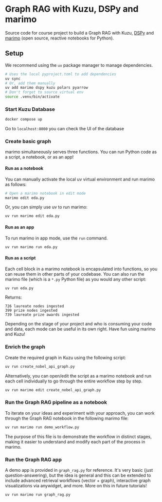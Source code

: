 # Graph RAG with Kuzu, DSPy and marimo

Source code for course project to build a Graph RAG with Kuzu, [DSPy](https://dspy.ai/) and [marimo](https://docs.marimo.io/) (open source, reactive notebooks for Python).

## Setup

We recommend using the `uv` package manager
to manage dependencies.

```bash
# Uses the local pyproject.toml to add dependencies
uv sync
# Or, add them manually
uv add marimo dspy kuzu polars pyarrow
# Don't forget to source virtual env
source .venv/bin/activate
```

### Start Kuzu Database
```bash
docker compose up
```
Go to `localhost:8000` you can check the UI of the database

### Create basic graph
marimo simultaneously serves three functions. You can run Python code as a script, a notebook, or as an app!

#### Run as a notebook

You can manually activate the local uv virtual environment and run marimo as follows:
```bash
# Open a marimo notebook in edit mode
marimo edit eda.py
```
Or, you can simply use uv to run marimo:
```bash
uv run marimo edit eda.py
```

#### Run as an app

To run marimo in app mode, use the `run` command.

```bash
uv run marimo run eda.py
```

#### Run as a script

Each cell block in a marimo notebook is encapsulated into functions, so you can reuse them in other
parts of your codebase. You can also run the marimo file (which is a `*.py` Python file) as you
would any other script:

```bash
uv run eda.py
```
Returns:
```
726 laureate nodes ingested
399 prize nodes ingested
739 laureate prize awards ingested
```

Depending on the stage of your project and who is consuming your code and data, each mode can be
useful in its own right. Have fun using marimo and Kuzu!

### Enrich the graph 
Create the required graph in Kuzu using the following script:

```bash
uv run create_nobel_api_graph.py
```

Alternatively, you can open/edit the script as a marimo notebook and run each cell individually to
go through the entire workflow step by step.

```bash
uv run marimo edit create_nobel_api_graph.py
```

### Run the Graph RAG pipeline as a notebook

To iterate on your ideas and experiment with your approach, you can work through the Graph RAG
notebook in the following marimo file:

```bash
uv run marimo run demo_workflow.py
```

The purpose of this file is to demonstrate the workflow in distinct stages, making it easier to
understand and modify each part of the process in marimo.

### Run the Graph RAG app

A demo app is provided in `graph_rag.py` for reference. It's very basic (just question-answering), but the
idea is general and this can be extended to include advanced retrieval workflows (vector + graph),
interactive graph visualizations via anywidget, and more. More on this in future tutorials!

```bash
uv run marimo run graph_rag.py
```
